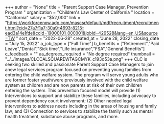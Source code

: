 +++
author = "None"
title = "Parent Support Case Manager, Prevention Program "
organization = "Children's Law Center of California "
location = "California"
salary = "$52,000"
link = "https://workforcenow.adp.com/mascsr/default/mdf/recruitment/recruitment.html?cid=27a7f1a7-30a9-4693-8215-ead3a14e1fde&ccId=19000101_000001&jobId=429528&lang=en_US&source=TW "
sort_date = "2022-06-28"
created_at = "June 28, 2022"
closing_date = "July 15, 2022"
a_job_type = ["Full Time"]
b_benefits = ["Retirement","Paid Leave","Dental","Sick time","Life insurance","FSA","General Benefits"]
c_feedback = ""
aa_degrees_required = "No degree required"
thumbnail = "../../images/CLCCALSQUAREWTAGCMYK_c193d53a.png"
+++
CLC is seeking two skilled and passionate Parent Support Case Managers to join anew legal services program focused on preventing young families from entering the child welfare system. The program will serve young adults who are former foster youth/were previously involved with the child welfare system as children and are now parents at risk of their own children entering the system. This prevention focused model will provide (1) Interventions to support and stabilize these families, including advocacy to prevent dependency court involvement; (2) Other needed legal interventions to address needs including in the areas of housing and family law; and (3) Connection to services to stabilize the family such as mental health treatment, substance abuse programs, and more.